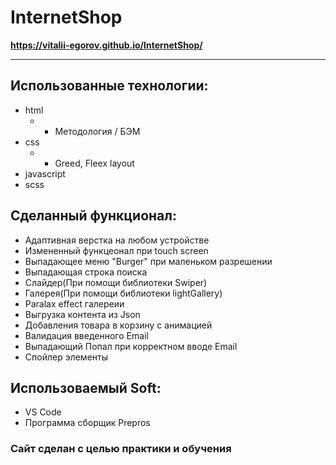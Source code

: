 # InternetShop

**https://vitalii-egorov.github.io/InternetShop/**
____

## Использованные технологии:

- html
  - - Методология / БЭМ
- css
  - - Greed, Fleex layout
- javascript
- scss


## Сделанный функционал:

- Адаптивная верстка на любом устройстве
- Измененный функцеонал при touch screen
- Выпадающее меню "Burger" при маленьком разрешении 
- Выпадающая строка поиска
- Слайдер(При помощи библиотеки Swiper)
- Галерея(При помощи библиотеки lightGallery)
- Paralax effect галереии
- Выгрузка контента из Json
- Добавления товара в корзину с анимацией
- Валидация введенного Email
- Выпадающий Попал при корректном вводе Email
- Спойлер элементы

## Использоваемый Soft:

- VS Code
- Программа сборщик Prepros

### Сайт сделан с целью практики и обучения

